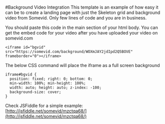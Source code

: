 #Background Video Integration
This template is an example of how easy it can be to create a landing page with just the Skeleton grid and background video from Somevid. Only few lines of code and you are in business.

You should paste this code in the main section of your html body. You can get the embed code for your video after you have uploaded your video on somevid.com
```
<iframe id="bgvid" src="https://somevid.com/background/WOXmJAY2jdIpd2Q5BOVE" frameborder="0"></iframe>
```

The below CSS command will place the iframe as a full screen background
```
iframe#bgvid {
  position: fixed; right: 0; bottom: 0;
  min-width: 100%; min-height: 100%;
  width: auto; height: auto; z-index: -100;
  background-size: cover;
}
```

Check JSFiddle for a simple example:
[http://jsfiddle.net/somevid/mzctqa68/](http://jsfiddle.net/somevid/mzctqa68/)
